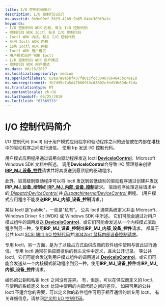 ```yaml
---
title: I/O 控制代码简介
description: I/O 控制代码简介
ms.assetid: 8b9e09ef-56f9-42b9-9b65-04bc380f3a1e
keywords:
- I/O 控制代码 WDK 内核，有关 I/O 控制代码
- 控制代码 WDK Ioctl 有关 I/O 控制代码
- Ioctl WDK 内核，有关 I/O 控制代码
- 专用 Ioctl WDK 内核
- 公共 Ioctl WDK 内核
- Ioctl WDK 用户模式
- 用户模式组件 WDK Ioctl
- I/O 控制代码 WDK 用户模式
- 控制代码 WDK 用户模式
ms.date: 06/16/2017
ms.localizationpriority: medium
ms.openlocfilehash: 82a87e9a5bf437fe01cfcc33487064643bc78e10
ms.sourcegitcommit: fb7d95c7a5d47860918cd3602efdd33b69dcf2da
ms.translationtype: MT
ms.contentlocale: zh-CN
ms.lasthandoff: 06/25/2019
ms.locfileid: "67369733"
---
```

# <a name="introduction-to-io-control-codes"></a>I/O 控制代码简介





I/O 控制代码 (Ioctl) 用于用户模式应用程序和驱动程序之间的通信或在内部在堆栈中的驱动程序之间进行通信。 使用 Irp 发送 I/O 控制代码。

用户模式应用程序通过调用向驱动程序发送 Ioctl [ **DeviceIoControl**](https://docs.microsoft.com/windows/desktop/api/ioapiset/nf-ioapiset-deviceiocontrol)，Microsoft Windows SDK 文档中所述。 调用**DeviceIoControl**会导致 I/O 管理器来创建[ **IRP\_MJ\_设备\_控件**](https://docs.microsoft.com/windows-hardware/drivers/kernel/irp-mj-device-control)请求并将其发送到最顶层的驱动程序。

此外，较高级别驱动程序可以将 Ioctl 发送到较低级别的驱动程序通过创建并发送**IRP\_MJ\_设备\_控制**或[ **IRP\_MJ\_内部\_设备\_控制**](https://docs.microsoft.com/windows-hardware/drivers/kernel/irp-mj-internal-device-control)请求。 驱动程序处理这些请求中的[ *DispatchDeviceControl* ](https://docs.microsoft.com/windows-hardware/drivers/ddi/content/wdm/nc-wdm-driver_dispatch)并[ *DispatchInternalDeviceControl* ](https://docs.microsoft.com/windows-hardware/drivers/ddi/content/wdm/nc-wdm-driver_dispatch)例程。 (用户模式应用程序不能发送**IRP\_MJ\_内部\_设备\_控制**请求。)

某些 Ioctl 是"public"，一些是"私有"。 公共 Ioctl 通常系统定义并由 Microsoft、 Windows Driver Kit (WDK) 或 Windows SDK 中所述。 它们可能会通过对用户模式组件的调用发送[ **DeviceIoControl**](https://docs.microsoft.com/windows/desktop/api/ioapiset/nf-ioapiset-deviceiocontrol)，或它们可能会发送从一个内核模式驱动程序到另一种，使用**IRP\_MJ\_设备\_控制**或**IRP\_MJ\_内部\_设备\_控件**请求。 都属于公共 Ioctl [SCSI 端口 I/O 控制代码](https://docs.microsoft.com/windows-hardware/drivers/ddi/content/index)并[I8042prt 鼠标内部设备控制请求](https://docs.microsoft.com/windows-hardware/drivers/ddi/content/index)。

专用 Ioctl，另一方面，是为了以独占方式由供应商的软件组件使用与彼此进行通信。 专用 Ioctl 通常在供应商提供的标头文件中定义，且未公开记录。 等公共 Ioctl，它们可能会发送到用户模式组件的调用通过[ **DeviceIoControl**](https://docs.microsoft.com/windows/desktop/api/ioapiset/nf-ioapiset-deviceiocontrol)，或它们可能会发送从一个内核模式驱动程序到另一种，使用**IRP\_MJ\_设备\_控件**或**IRP\_MJ\_内部\_设备\_控件**请求。

编码的公钥和私钥 Ioctl 之间没有差异。 有，但是，可以在供应商定义的 Ioctl，与使用的系统定义 Ioctl 比较中使用的内部代码之间的差异。 如果可用的公共 Ioctl 不适合您的需要，可以定义你的软件组件可用于相互通信的新专用 Ioctl。 有关详细信息，请参阅[定义的 I/O 控制代码](defining-i-o-control-codes.md)。

 

 





